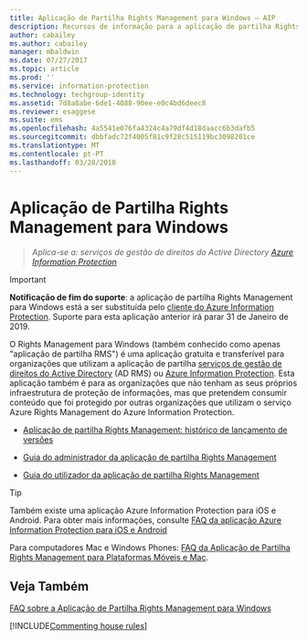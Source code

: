 ```yaml
---
title: Aplicação de Partilha Rights Management para Windows – AIP
description: Recursos de informação para a aplicação de partilha Rights Management para Windows. É uma aplicação gratuita e transferível para organizações que utilizam os Serviços de Gestão de Direitos do Active Directory (AD RMS) ou o Azure Information Protection e para as organizações que não têm a sua própria infraestrutura de proteção de informações, mas que pretendem consumir conteúdos protegidos por outras organizações que utilizam o Azure Information Protection.
author: cabailey
ms.author: cabailey
manager: mbaldwin
ms.date: 07/27/2017
ms.topic: article
ms.prod: ''
ms.service: information-protection
ms.technology: techgroup-identity
ms.assetid: 7d8a8abe-6de1-4088-90ee-e0c4bd6deec8
ms.reviewer: esaggese
ms.suite: ems
ms.openlocfilehash: 4a5541e076fa4324c4a79df4d18daacc6b3dafb5
ms.sourcegitcommit: dbbfadc72f4005f81c9f28c515119bc3098201ce
ms.translationtype: MT
ms.contentlocale: pt-PT
ms.lasthandoff: 03/28/2018
---
```

# <a name="rights-management-sharing-application-for-windows"></a>Aplicação de Partilha Rights Management para Windows

>*Aplica-se a: serviços de gestão de direitos do Active Directory [Azure Information Protection](https://azure.microsoft.com/pricing/details/information-protection)*

> [!IMPORTANT]
> **Notificação de fim do suporte**: a aplicação de partilha Rights Management para Windows está a ser substituída pelo [cliente do Azure Information Protection](aip-client.md). Suporte para esta aplicação anterior irá parar 31 de Janeiro de 2019. 


O Rights Management para Windows (também conhecido como apenas "aplicação de partilha RMS") é uma aplicação gratuita e transferível para organizações que utilizam a aplicação de partilha [serviços de gestão de direitos do Active Directory](https://technet.microsoft.com/library/cc772403.aspx) (AD RMS) ou [Azure Information Protection](../understand-explore/what-is-information-protection.md). Esta aplicação também é para as organizações que não tenham as seus próprios infraestrutura de proteção de informações, mas que pretendem consumir conteúdo que foi protegido por outras organizações que utilizam o serviço Azure Rights Management do Azure Information Protection.

-   [Aplicação de partilha Rights Management: histórico de lançamento de versões](sharing-app-version-release-history.md)

-   [Guia do administrador da aplicação de partilha Rights Management](sharing-app-admin-guide.md)

-   [Guia do utilizador da aplicação de partilha Rights Management](sharing-app-user-guide.md)

> [!TIP]
> Também existe uma aplicação Azure Information Protection para iOS e Android. Para obter mais informações, consulte [FAQ da aplicação Azure Information Protection para iOS e Android](mobile-app-faq.md )
> 
> Para computadores Mac e Windows Phones: [FAQ da Aplicação de Partilha Rights Management para Plataformas Móveis e Mac](http://technet.microsoft.com/dn451248).

## <a name="see-also"></a>Veja Também
[FAQ sobre a Aplicação de Partilha Rights Management para Windows](http://technet.microsoft.com/dn467883)

[!INCLUDE[Commenting house rules](../includes/houserules.md)]
